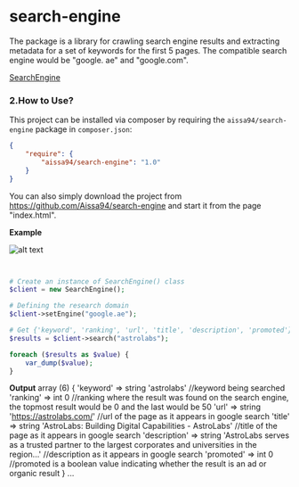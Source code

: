 # search-engine
The package is a library for crawling search engine results and extracting metadata for a set of keywords for the first 5 pages. The compatible search engine would be "google. ae" and "google.com".

[SearchEngine](https://github.com/Aissa94/search-engine)

### 2.How to Use?
This project can be installed via composer by requiring the `aissa94/search-engine` package in `composer.json`:

``` json
{
    "require": {
        "aissa94/search-engine": "1.0"
    }
}
```

You can also simply download the project from https://github.com/Aissa94/search-engine and start it from the page "index.html".

**Example**

![alt text](https://github.com/Aissa94/search-engine/tree/main/images/astrolabs.png?raw=true)

``` php


# Create an instance of SearchEngine() class
$client = new SearchEngine();

# Defining the research domain
$client->setEngine("google.ae");

# Get {'keyword', 'ranking', 'url', 'title', 'description', 'promoted'} parameters for each keyword
$results = $client->search("astrolabs");

foreach ($results as $value) {
    var_dump($value);
}

```

**Output**
array (6) {
  'keyword' => string 'astrolabs' //keyword being searched
  'ranking' => int 0 //ranking where the result was found on the search engine, the topmost result would be 0 and the last would be 50
  'url' => string 'https://astrolabs.com/' //url of the page as it appears in google search
  'title' => string 'AstroLabs: Building Digital Capabilities - AstroLabs' //title of the page as it appears in google search
  'description' => string 'AstroLabs serves as a trusted partner to the largest corporates and universities in the region...' //description as it appears in google search
  'promoted' => int 0 //promoted is a boolean value indicating whether the result is an ad or organic result
}
...

